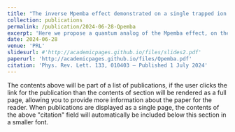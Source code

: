 ```yaml
---
title: "The inverse Mpemba effect demonstrated on a single trapped ion qubit"
collection: publications
permalink: /publication/2024-06-28-Qpemba
excerpt: 'Here we propose a quantum analog of the Mpemba effect, on the simplest quantum system, a qubit. Specifically, we show it exhibits an inverse effect, in which a cold qubit reaches a hot temperature faster than a hot qubit. Furthermore, in our system a cold qubit can heat up exponentially faster, manifesting the strong version of the effect. This occurs only for sufficiently coherent systems, making this effect quantum mechanical, i.e. due to interference effects.'
date: 2024-06-28
venue: 'PRL'
slidesurl: #'http://academicpages.github.io/files/slides2.pdf'
paperurl: 'http://academicpages.github.io/files/Qpemba.pdf'
citation: 'Phys. Rev. Lett. 133, 010403 – Published 1 July 2024'
---
```


The contents above will be part of a list of publications, if the user clicks the link for the publication than the contents of section will be rendered as a full page, allowing you to provide more information about the paper for the reader. When publications are displayed as a single page, the contents of the above "citation" field will automatically be included below this section in a smaller font.